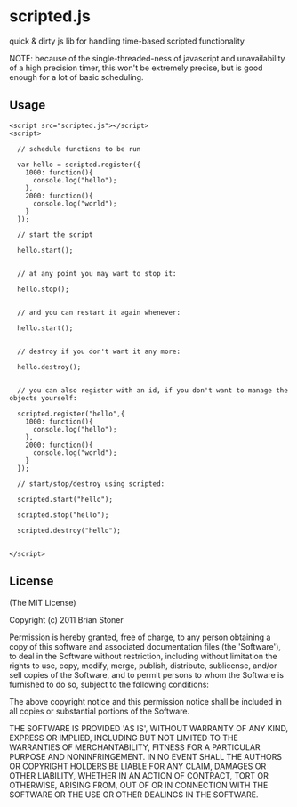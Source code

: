 # scripted.js

  quick & dirty js lib for handling time-based scripted functionality
  
  NOTE: because of the single-threaded-ness of javascript and unavailability of a high precision timer, this won't be extremely precise, but is good enough for a lot of basic scheduling.

## Usage

    <script src="scripted.js"></script>
    <script>

      // schedule functions to be run

      var hello = scripted.register({
        1000: function(){
          console.log("hello");
        },
        2000: function(){
          console.log("world");
        }
      });

      // start the script

      hello.start();


      // at any point you may want to stop it:

      hello.stop();


      // and you can restart it again whenever:

      hello.start();


      // destroy if you don't want it any more:

      hello.destroy();


      // you can also register with an id, if you don't want to manage the objects yourself:

      scripted.register("hello",{
        1000: function(){
          console.log("hello");
        },
        2000: function(){
          console.log("world");
        }
      });

      // start/stop/destroy using scripted:

      scripted.start("hello");

      scripted.stop("hello");

      scripted.destroy("hello");


    </script>

## License

  (The MIT License)

  Copyright (c) 2011 Brian Stoner

  Permission is hereby granted, free of charge, to any person obtaining
  a copy of this software and associated documentation files (the
  'Software'), to deal in the Software without restriction, including
  without limitation the rights to use, copy, modify, merge, publish,
  distribute, sublicense, and/or sell copies of the Software, and to
  permit persons to whom the Software is furnished to do so, subject to
  the following conditions:

  The above copyright notice and this permission notice shall be
  included in all copies or substantial portions of the Software.

  THE SOFTWARE IS PROVIDED 'AS IS', WITHOUT WARRANTY OF ANY KIND,
  EXPRESS OR IMPLIED, INCLUDING BUT NOT LIMITED TO THE WARRANTIES OF
  MERCHANTABILITY, FITNESS FOR A PARTICULAR PURPOSE AND NONINFRINGEMENT.
  IN NO EVENT SHALL THE AUTHORS OR COPYRIGHT HOLDERS BE LIABLE FOR ANY
  CLAIM, DAMAGES OR OTHER LIABILITY, WHETHER IN AN ACTION OF CONTRACT,
  TORT OR OTHERWISE, ARISING FROM, OUT OF OR IN CONNECTION WITH THE
  SOFTWARE OR THE USE OR OTHER DEALINGS IN THE SOFTWARE.


